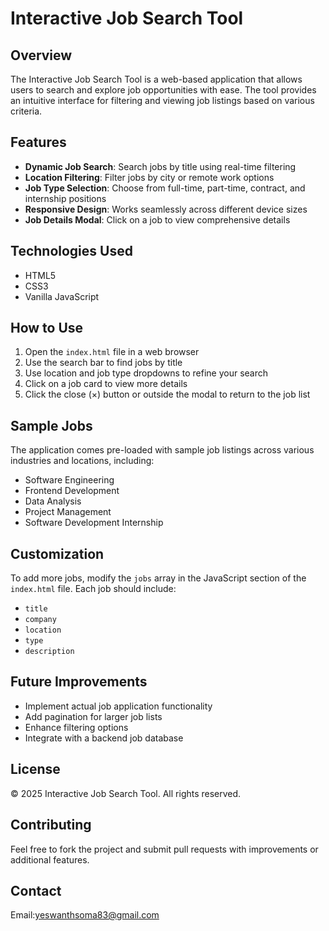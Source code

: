 # Interactive Job Search Tool

## Overview

The Interactive Job Search Tool is a web-based application that allows users to search and explore job opportunities with ease. The tool provides an intuitive interface for filtering and viewing job listings based on various criteria.

## Features

- **Dynamic Job Search**: Search jobs by title using real-time filtering
- **Location Filtering**: Filter jobs by city or remote work options
- **Job Type Selection**: Choose from full-time, part-time, contract, and internship positions
- **Responsive Design**: Works seamlessly across different device sizes
- **Job Details Modal**: Click on a job to view comprehensive details

## Technologies Used

- HTML5
- CSS3
- Vanilla JavaScript

## How to Use

1. Open the `index.html` file in a web browser
2. Use the search bar to find jobs by title
3. Use location and job type dropdowns to refine your search
4. Click on a job card to view more details
5. Click the close (×) button or outside the modal to return to the job list

## Sample Jobs

The application comes pre-loaded with sample job listings across various industries and locations, including:
- Software Engineering
- Frontend Development
- Data Analysis
- Project Management
- Software Development Internship

## Customization

To add more jobs, modify the `jobs` array in the JavaScript section of the `index.html` file. Each job should include:
- `title`
- `company`
- `location`
- `type`
- `description`

## Future Improvements

- Implement actual job application functionality
- Add pagination for larger job lists
- Enhance filtering options
- Integrate with a backend job database

## License

&copy; 2025 Interactive Job Search Tool. All rights reserved.

## Contributing

Feel free to fork the project and submit pull requests with improvements or additional features.

## Contact

Email:yeswanthsoma83@gmail.com

